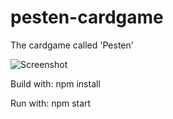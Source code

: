 # pesten-cardgame

The cardgame called 'Pesten'

![Screenshot](tjercus.github.com/pesten-cardgame/cardgame_pesten_screenshot.png)

Build with: npm install

Run with: npm start 
